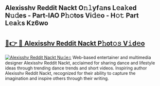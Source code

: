 ## Alexisshv Reddit Nackt O𝚗𝚕yf𝚊ns L𝚎a𝚔ed N𝚞𝚍es - Part-IAO P𝚑𝚘tos Vi𝚍𝚎o - H𝚘𝚝 Part L𝚎a𝚔s Kz6wo

# <h2><a href="http://kf1rrh.oniu.top/?m=Alexisshv+Reddit+Nackt">🔗👉 🔴 Alexisshv Reddit Nackt P𝚑ot𝚘𝚜 V𝚒d𝚎o</a></h2>

[![Alexisshv Reddit Nackt Nu𝚍e𝚜](https://i.imgur.com/0qMVB7G.gif)](http://kf1rrh.oniu.top/?m=Alexisshv+Reddit+Nackt)
Web-based entertainer and multimedia designer Alexisshv Reddit Nackt, acclaimed for sharing dance and lifestyle ideas through trending dance trends and short videos. Inspiring author Alexisshv Reddit Nackt, recognized for their ability to capture the imagination and inspire others through their writing.  
